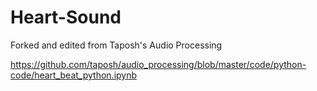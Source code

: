 # Heart-Sound

Forked and edited from Taposh's Audio Processing

https://github.com/taposh/audio_processing/blob/master/code/python-code/heart_beat_python.ipynb
